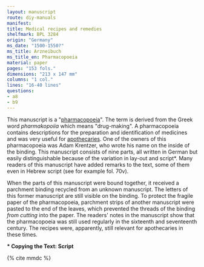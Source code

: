 ```yaml
---
layout: manuscript
route: diy-manuals
manifest: 
title: Medical recipes and remedies
shelfmark: BPL 3284
origin: "Germany"
ms_date: "1500-1550?"
ms_title: Arzneibuch
ms_title_en: Pharmacopoeia
material: paper
pages: "153 fols."
dimensions: "213 x 147 mm"
columns: "1 col."
lines: "16-40 lines"
questions:
- a8
- b9
---
```


This manuscript is a
"[pharmacopoeia](https://en.wikipedia.org/wiki/Pharmacopoeia)". The
term is derived from the Greek word *pharmakopoiia* which means
"drug-making". A pharmacopoeia contains descriptions for the preparation
and identification of medicines and was very useful for
[apothecaries](https://en.wikipedia.org/wiki/Apothecary). One of the
owners of this pharmacopoeia was Adam Krentzer, who wrote his name on
the inside of the binding. This manuscript consists of nine parts, all
written in German but easily distinguishable because of the variation in
lay-out and script\*. Many readers of this manuscript have added remarks
to the text, some of them even in Hebrew script (see for example fol.
70v).

When the parts of this manuscript were bound together, it received a
parchment binding recycled from an unknown manuscript. The letters of
this former manuscript are still visible on the binding. To protect the
fragile paper of the pharmacopoeia, parchment strips of another
manuscript were pasted to the end of the leaves, which prevented the
threads of the binding *from cutting* into the paper. The readers'
notes in the manuscript show that the pharmacopoeia was still used
regularly in the sixteenth and seventeenth century. The recipes were,
apparently, still relevant for apothecaries in these times.

**\* Copying the Text: Script**

{% cite mmdc %}
